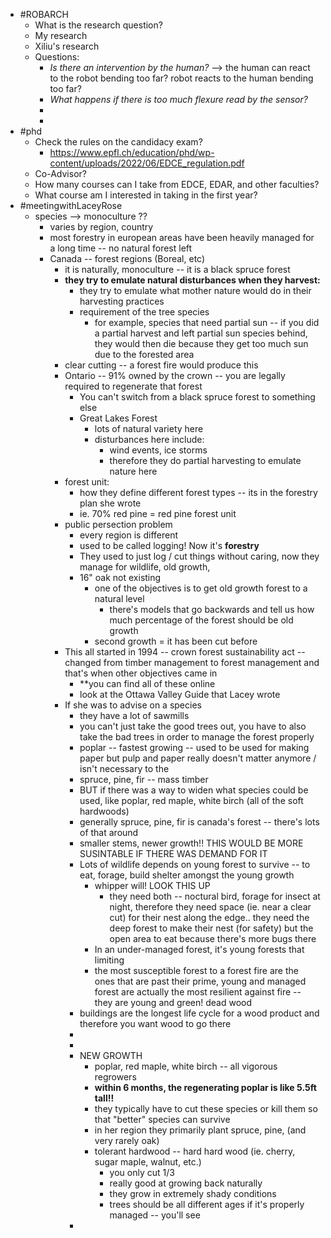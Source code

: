 - #ROBARCH
	- What is the research question?
	- My research
	- Xiliu's research
	- Questions:
		- *Is there an intervention by the human?* --> the human can react to the robot bending too far? robot reacts to the human bending too far?
		- *What happens if there is too much flexure read by the sensor?*
		-
		-
- #phd
	- Check the rules on the candidacy exam?
		- https://www.epfl.ch/education/phd/wp-content/uploads/2022/06/EDCE_regulation.pdf
	- Co-Advisor?
	- How many courses can I take from EDCE, EDAR, and other faculties?
	- What course am I interested in taking in the first year?
- #meetingwithLaceyRose
	- species --> monoculture ??
		- varies by region, country
		- most forestry in european areas have been heavily managed for a long time -- no natural forest left
		- Canada -- forest regions (Boreal, etc)
			- it is naturally, monoculture -- it is a black spruce forest
			- **they try to emulate natural disturbances when they harvest:**
				- they try to emulate what mother nature would do in their harvesting practices
				- requirement of the tree species
					- for example, species that need partial sun -- if you did a partial harvest and left partial sun species behind, they would then die because they get too much sun due to the forested area
			- clear cutting -- a forest fire would produce this
			- Ontario -- 91% owned by the crown -- you are legally required to regenerate that forest
				- You can't switch from a black spruce forest to something else
				- Great Lakes Forest
					- lots of natural variety here
					- disturbances here include:
						- wind events, ice storms
						- therefore they do partial harvesting to emulate nature here
			- forest unit:
				- how they define different forest types -- its in the forestry plan she wrote
				- ie. 70% red pine = red pine forest unit
			- public persection problem
				- every region is different
				- used to be called logging! Now it's **forestry**
				- They used to just log / cut things without caring, now they manage for wildlife, old growth,
				- 16" oak not existing
					- one of the objectives is to get old growth forest to a natural level
						- there's models that go backwards and tell us how much percentage of the forest should be old growth
					- second growth = it has been cut before
			- This all started in 1994 -- crown forest sustainability act -- changed from timber management to forest management and that's when other objectives came in
				- **you can find all of these online
				- look at the Ottawa Valley Guide that Lacey wrote
			- If she was to advise on a species
				- they have a lot of sawmills
				- you can't just take the good trees out, you have to also take the bad trees in order to manage the forest properly
				- poplar -- fastest growing -- used to be used for making paper but pulp and paper really doesn't matter anymore / isn't necessary to the
				- spruce, pine, fir -- mass timber
				- BUT if there was a way to widen what species could be used, like poplar, red maple, white birch (all of the soft hardwoods)
				- generally spruce, pine, fir is canada's forest -- there's lots of that around
				- smaller stems, newer growth!! THIS WOULD BE MORE SUSINTABLE IF THERE WAS DEMAND FOR IT
				- Lots of wildlife depends on young forest to survive -- to eat, forage, build shelter amongst the young growth
					- whipper will! LOOK THIS UP
						- they need both -- noctural bird, forage for insect at night, therefore they need space (ie. near a clear cut) for their nest along the edge.. they need the deep forest to make their nest (for safety) but the open area to eat because there's more bugs there
					- In an under-managed forest, it's young forests that limiting
					- the most susceptible forest to a forest fire are the ones that are past their prime, young and managed forest are actually the most resilient against fire -- they are young and green! dead wood
				- buildings are the longest life cycle for a wood product and therefore you want wood to go there
				-
				-
				- NEW GROWTH
					- poplar, red maple, white birch -- all vigorous regrowers
					- **within 6 months, the regenerating poplar is like 5.5ft tall!!**
					- they typically have to cut these species or kill them so that "better" species can survive
					- in her region they primarily plant spruce, pine, (and very rarely oak)
					- tolerant hardwood -- hard hard wood (ie. cherry, sugar maple, walnut, etc.)
						- you only cut 1/3
						- really good at growing back naturally
						- they grow in extremely shady conditions
						- trees should be all different ages if it's properly managed -- you'll see
				-